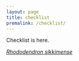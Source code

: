 ```yaml
---
layout: page
title: checklist
premalink: /checklist/
---
```

Checklist is here.

[_Rhododendron sikkimense_](taxa/rhododendron_sikkimense.d.k.pradhan.md)
